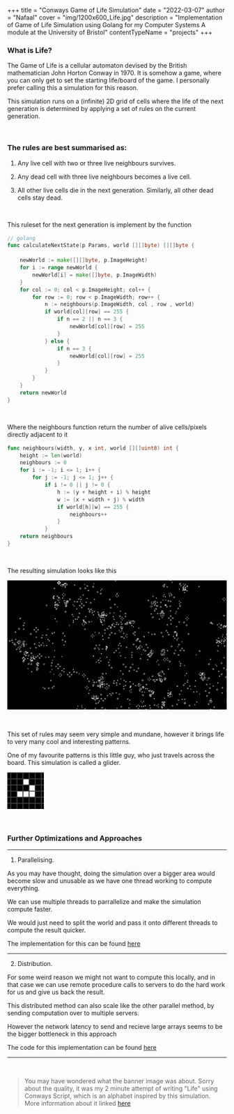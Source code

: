 +++
title = "Conways Game of Life Simulation"
date = "2022-03-07"
author = "Nafaal"
cover = "img/1200x600_Life.jpg"
description = "Implementation of Game of Life Simulation using Golang for my Computer Systems A module at the University of Bristol"
contentTypeName = "projects"
+++

### What is Life?

The Game of Life is a cellular automaton devised by the British mathematician John Horton Conway in 1970. It is somehow a game, where you can only get to set the starting life/board of the game. I personally prefer calling this a simulation for this reason. 

This simulation runs on a (infinite) 2D grid of cells where the life of the next generation is determined by applying a set of rules on the current generation.

&nbsp;

### The rules are best summarised as:

1. Any live cell with two or three live neighbours survives.

2. Any dead cell with three live neighbours becomes a live cell.

3. All other live cells die in the next generation. Similarly, all other dead cells stay dead.

&nbsp;

This ruleset for the next generation is implement by the function

```go
// golang
func calculateNextState(p Params, world [][]byte) [][]byte {

	newWorld := make([][]byte, p.ImageHeight)
	for i := range newWorld {
		newWorld[i] = make([]byte, p.ImageWidth)
	}
	for col := 0; col < p.ImageHeight; col++ {
		for row := 0; row < p.ImageWidth; row++ {
			n := neighbours(p.ImageWidth, col , row , world)
			if world[col][row] == 255 {
				if n == 2 || n == 3 {
					newWorld[col][row] = 255
				}
			} else {
				if n == 3 {
					newWorld[col][row] = 255
				}
			}
		}
	}
	return newWorld
}
```
&nbsp;

Where the neighbours function return the number of alive cells/pixels directly adjacent to it
&nbsp;

```go
func neighbours(width, y, x int, world [][]uint8) int {
	height := len(world)
	neighbours := 0
	for i := -1; i <= 1; i++ {
		for j := -1; j <= 1; j++ {
			if i != 0 || j != 0 {
				h := (y + height + i) % height
				w := (x + width + j) % width
				if world[h][w] == 255 {
					neighbours++
				}
			}
	return neighbours
}
```

&nbsp;

The resulting simulation looks like this 

![GOL Simulation](/img/gol_new.gif)

&nbsp;

This set of rules may seem very simple and mundane, however it brings life to very many cool and interesting patterns. 

One of my favourite patterns is this little guy, who just travels across the board. This simulation is called a glider.

![Glider](/img/gol_glider.gif)

&nbsp;

### Further Optimizations and Approaches
---------------------------------------

1) Parallelising.

As you may have thought, doing the simulation over a bigger area would become slow and unusable as we have one thread working to compute everything. 

We can use multiple threads to parrallelize and make the simulation compute faster. 

We would just need to split the world and pass it onto different threads to compute the result quicker.

The implementation for this can be found [here](https://github.com/nafaaal/gol-coursework)

---------------------------------------

2) Distribution.

For some weird reason we might not want to compute this locally, and in that case we can use remote procedure calls to servers to do the hard work for us and give us back the result. 

This distributed method can also scale like the other parallel method, by sending computation over to multiple servers. 

However the network latency to send and recieve large arrays seems to be the bigger bottleneck in this approach

The code for this implementation can be found [here](https://github.com/nafaaal/distributed-gol-coursework)

---------------------------------------


&nbsp;

> You may have wondered what the banner image was about. Sorry about the quality, it was my 2 minute attempt of writing "Life" using Conways Script, which is an alphabet inspired by this simulation. More information about it linked [here](https://omniglot.com/conscripts/conway.htm)
